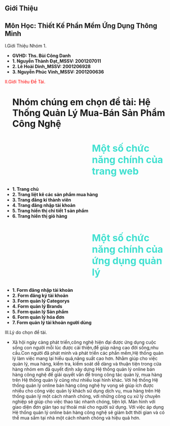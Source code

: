 <!DOCTYPE html>
<html lang="en">
<head>
    <meta charset="UTF-8">
    <meta http-equiv="X-UA-Compatible" content="IE=edge">
    <meta name="viewport" content="width=device-width, initial-scale=1.0">
    <link rel="stylesheet" href="info.css">
    <link rel="stylesheet" href="https://cdnjs.cloudflare.com/ajax/libs/font-awesome/4.7.0/css/font-awesome.min.css">
</head>
     <div class="Website">
        <h2>Giới Thiệu</h2>
        <h2>Môn Học: Thiết Kế Phần Mềm Ứng Dụng Thông Minh</h2>
        <div class="Website-One">
            <p>I.Giới Thiệu Nhóm 1.</p>
            <ul>
                <li><b>GVHD: Ths. Bùi Công Danh</b></li>
                <li><b>1. Nguyễn Thành Đạt_MSSV: 2001207011</b></li>
                <li><b>2. Lê Hoài Dinh_MSSV: 2001206928</b></li>
                <li><b>3. Nguyễn Phúc Vinh_MSSV: 2001200636</b></li>
            </ul>
        </div>
        <div class="Team">
            <p style ="color:red">II.Giới Thiêu Đề Tài.</p>
            <div class="Team-One">
                <ul>
                    <h1>Nhóm chúng em chọn đề tài: Hệ Thống Quản Lý Mua-Bán Sản Phẩm Công Nghệ</h1>
                    <h3 style="margin-left: 250px;font-size: 30px;color:turquoise">Một số chức năng chính của trang web</h3>
                    <li><b>1. Trang chủ</b></li>
                    <li><b>2. Trang liệt kê các sản phẩm mua hàng</b></li>
                    <li><b>3. Trang đăng kí thành viên</b></li>
                    <li><b>4. Trang đăng nhập tài khoản</b></li>
                    <li><b>5. Trang hiển thị chi tiết 1 sản phẩm</b></li>
                    <li><b>6. Trang hiển thị giỏ hàng </b></li>
                    <h3 style="margin-left: 250px;font-size: 30px;color:turquoise">Một số chức năng chính của ứng dụng quản lý</h3>
                    <li><b>1. Form đăng nhập tài khoản</b></li>
                    <li><b>2. Form đăng ký tài khoản</b></li>
                    <li><b>3. Form quản lý Categorys</b></li>
                    <li><b>4. Form quản lý Brands</b></li>
                    <li><b>5. Form quản lý Sản phẩm</b></li>
                    <li><b>6. Form quản lý hóa đơn</b></li>
                    <li><b>7. Form quản lý tài khoản người dùng</b></li>
                </ul>
            </div>
            <div class="Detai">
                <p>III.Lý do chọn để tài.</p>
                <div class="Lydo">
                    <ul>
                        <li> Xã hội ngày càng phát triển,công nghệ hiện đại được ứng dụng cuộc sống con người mỗi lúc được cải thiện,để giúp nâng cao đời sống,nhu cầu.Con người đã phát minh và phát triển các phần mềm,Hệ thống quản lý làm việc mang lại hiểu quả,nâng suất cao hơn. Nhằm giúp cho việc quản lý, mua hàng, kiểm tra, kiểm soát dễ dàng và thuận tiện trong cửa hàng nhóm em đã quyết định xây dựng Hệ thống quản lý online bán hàng công nghệ để giải quyết vấn đề trong công tác quản lý, mua hàng trên Hệ thống quản lý cũng như nhiều loại hình khác. Với hệ thống Hệ thống quản lý online bán hàng công nghệ  hy vọng sẽ giúp ích được nhiều cho công việc quản lý khách sử dụng dịch vụ, mua hàng trên Hệ thống quản lý một cách nhanh chóng, với những công cụ xử lý chuyên nghiệp sẽ giúp cho việc thao tác nhanh chóng, tiện lợi. Màn hình với giao diện đơn giản tạo sự thoải mái cho người sử dụng. Với việc áp dụng Hệ thống quản lý online bán hàng công nghệ sẽ giảm bớt thời gian và có thể mua sắm tại nhà một cách nhanh chóng và hiệu quả hơn.</li>
                    </ul>
                </div>          
            </div>
        </div>
    </div>
    
</body>
</html>

